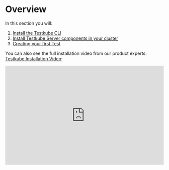 # Overview

In this section you will:

1. [Install the Testkube CLI](./step1-installing-cli.md)
2. [Install Testkube Server components in your cluster](./step2-installing-cluster-components.md)
3. [Creating your first Test](./step3-creating-first-test.md)

You can also see the full installation video from our product experts: [Testkube Installation Video](https://www.youtube.com/watch?v=bjQboi3Etys):

<iframe width="100%" height="315" src="https://www.youtube.com/embed/ynzEkOUhxKk" title="YouTube Tutorial: Getting started with Testing in Kubernetes Using Testkube" frameborder="0" allow="accelerometer; autoplay; clipboard-write; encrypted-media; gyroscope; picture-in-picture; web-share" allowfullscreen></iframe>
